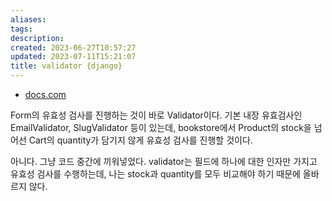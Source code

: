 ```yaml
---
aliases: 
tags: 
description:
created: 2023-06-27T10:57:27
updated: 2023-07-11T15:21:07
title: validator {django}
---
```

- [docs.com](https://docs.djangoproject.com/en/4.2/ref/forms/validation/)

Form의 유효성 검사를 진행하는 것이 바로 Validator이다. 기본 내장 유효검사인 EmailValidator, SlugValidator 등이 있는데, bookstore에서 Product의 stock을 넘어선 Cart의 quantity가 담기지 않게 유효성 검사를 진행할 것이다.

아니다. 그냥 코드 중간에 끼워넣었다. validator는 필드에 하나에 대한 인자만 가지고 유효성 검사를 수행하는데, 나는 stock과 quantity를 모두 비교해야 하기 때문에 올바르지 않다.